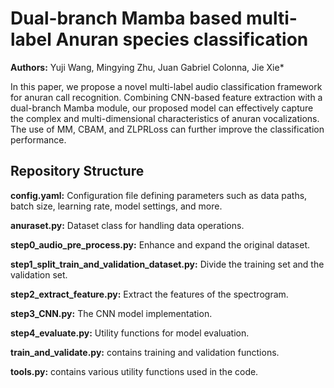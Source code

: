 # Dual-branch Mamba based multi-label Anuran species classification

**Authors:** Yuji Wang, Mingying Zhu, Juan Gabriel Colonna, Jie Xie* 

In this paper, we propose a novel multi-label audio classification framework for anuran call recognition. Combining CNN-based feature extraction with a dual-branch Mamba module, our proposed model can effectively capture the complex and multi-dimensional characteristics of anuran vocalizations. The use of MM, CBAM, and ZLPRLoss can further improve the classification performance.

## Repository Structure
**config.yaml:** Configuration file defining parameters such as data paths, batch size, learning rate, model settings, and more.

**anuraset.py:** Dataset class for handling data operations.

**step0_audio_pre_process.py:** Enhance and expand the original dataset.

**step1_split_train_and_validation_dataset.py:** Divide the training set and the validation set.

**step2_extract_feature.py:** Extract the features of the spectrogram.

**step3_CNN.py:** The CNN model implementation.

**step4_evaluate.py:** Utility functions for model evaluation.

**train_and_validate.py:** contains training and validation functions.

**tools.py:** contains various utility functions used in the code.
